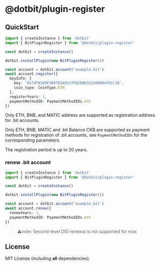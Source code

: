 @dotbit/plugin-register
==================
## QuickStart

```typescript
import { createInstance } from 'dotbit'
import { BitPluginRegister } from '@dotbit/plugin-register'

const dotbit = createInstance()

dotbit.installPlugin(new BitPluginRegister())

const account = dotbit.account('example.bit')
await account.register({
  keyInfo: {
    key: '0x7df93d9F500fD5A9537FEE086322a988D4fDCC38',
    coin_type: CoinType.ETH
  },
  registerYears: 1,
  paymentMethodID: PaymentMethodIDs.eth
})
```
Only ETH, BNB, and MATIC address are supported as registration address for .bit accounts.

Only ETH, BNB, MATIC and .bit Balance CKB are supported as payment methods for registration of .bit accounts, see `PaymentMethodIDs` for the corresponding parameters.

The registration period is up to 20 years.

### renew .bit account

```typescript
import { createInstance } from 'dotbit'
import { BitPluginRegister } from '@dotbit/plugin-register'

const dotbit = createInstance()

dotbit.installPlugin(new BitPluginRegister())

const account = dotbit.account('example.bit')
await account.renew({
  renewYears: 1,
  paymentMethodID: PaymentMethodIDs.eth
})
```

> ⚠️note: Second-level DID renewal is not supported for now.

## License
MIT License (including **all** dependencies).
